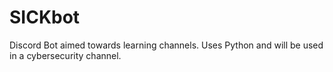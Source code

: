 # SICKbot
Discord Bot aimed towards learning channels. Uses Python and will be used in a cybersecurity channel.
